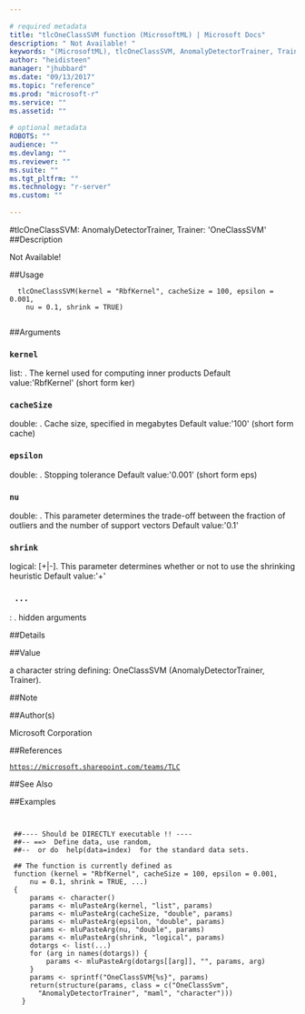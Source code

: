 ```yaml
--- 
 
# required metadata 
title: "tlcOneClassSVM function (MicrosoftML) | Microsoft Docs" 
description: " Not Available! " 
keywords: "(MicrosoftML), tlcOneClassSVM, AnomalyDetectorTrainer, Trainer" 
author: "heidisteen" 
manager: "jhubbard" 
ms.date: "09/13/2017" 
ms.topic: "reference" 
ms.prod: "microsoft-r" 
ms.service: "" 
ms.assetid: "" 
 
# optional metadata 
ROBOTS: "" 
audience: "" 
ms.devlang: "" 
ms.reviewer: "" 
ms.suite: "" 
ms.tgt_pltfrm: "" 
ms.technology: "r-server" 
ms.custom: "" 
 
--- 
```

 
 
 
 
 #tlcOneClassSVM: AnomalyDetectorTrainer, Trainer: 'OneClassSVM' 
 ##Description
 
Not Available!
 
 
 ##Usage

```   
  tlcOneClassSVM(kernel = "RbfKernel", cacheSize = 100, epsilon = 0.001,
    nu = 0.1, shrink = TRUE)
 
```
 
 ##Arguments

   
  
 ### `kernel`
 list: <name><options>. The kernel used for computing inner products Default value:'RbfKernel' (short form ker) 
  
  
  
 ### `cacheSize`
 double: <double>. Cache size, specified in megabytes Default value:'100' (short form cache) 
  
  
  
 ### `epsilon`
 double: <double>. Stopping tolerance Default value:'0.001' (short form eps) 
  
  
  
 ### `nu`
 double: <double>. This parameter determines the trade-off between the fraction of outliers and the number of support vectors Default value:'0.1' 
  
  
  
 ### `shrink`
 logical: [+|-]. This parameter determines whether or not to use the shrinking heuristic Default value:'+' 
  
  
  
 ### ` ...`
 : . hidden arguments 
  
 
 
 ##Details
 

 
 
 ##Value
 
a character string defining: OneClassSVM (AnomalyDetectorTrainer,
Trainer).
 
 ##Note
 

 
 
 ##Author(s)
 
Microsoft Corporation
 
 
 ##References
 
[`https://microsoft.sharepoint.com/teams/TLC`](https://microsoft.sharepoint.com/teams/TLC)

 
 
 ##See Also
 

   
 ##Examples

 ```
   
  
  ##---- Should be DIRECTLY executable !! ----
  ##-- ==>  Define data, use random,
  ##--	or do  help(data=index)  for the standard data sets.
  
  ## The function is currently defined as
  function (kernel = "RbfKernel", cacheSize = 100, epsilon = 0.001, 
      nu = 0.1, shrink = TRUE, ...) 
  {
      params <- character()
      params <- mluPasteArg(kernel, "list", params)
      params <- mluPasteArg(cacheSize, "double", params)
      params <- mluPasteArg(epsilon, "double", params)
      params <- mluPasteArg(nu, "double", params)
      params <- mluPasteArg(shrink, "logical", params)
      dotargs <- list(...)
      for (arg in names(dotargs)) {
          params <- mluPasteArg(dotargs[[arg]], "", params, arg)
      }
      params <- sprintf("OneClassSVM{%s}", params)
      return(structure(params, class = c("OneClassSvm", 
  		"AnomalyDetectorTrainer", "maml", "character")))
    }
  
 
```
 
 
 
 
